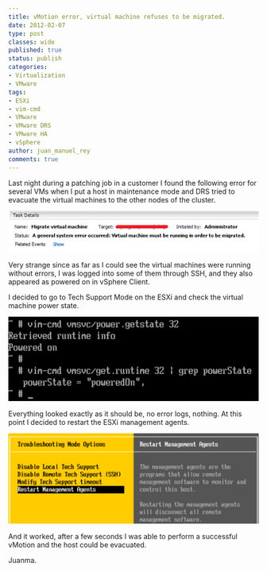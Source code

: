 ```yaml
---
title: vMotion error, virtual machine refuses to be migrated.
date: 2012-02-07
type: post
classes: wide
published: true
status: publish
categories:
- Virtualization
- VMware
tags:
- ESXi
- vim-cmd
- VMware
- VMware DRS
- VMware HA
- vSphere
author: juan_manuel_rey
comments: true
---
```


Last night during a patching job in a customer I found the following error for several VMs when I put a host in maintenance mode and DRS tried to evacuate the virtual machines to the other nodes of the cluster.

[![](/assets/images/vmotion_error_drs.png "vMotion error")]({{site.url}}/assets/images/vmotion_error_drs.png)

Very strange since as far as I could see the virtual machines were running without errors, I was logged into some of them through SSH, and they also appeared as powered on in vSphere Client.

I decided to go to Tech Support Mode on the ESXi and check the virtual machine power state.

[![](/assets/images/check_vm_state_tsm.png "Check VM state from ESXi TSM")]({{site.url}}/assets/images/check_vm_state_tsm.png)

Everything looked exactly as it should be, no error logs, nothing. At this point I decided to restart the ESXi management agents.

[![](/assets/images/restart_esxi_mgt_agents.png "Restart ESXi Management Agents")]({{site.url}}/assets/images/restart_esxi_mgt_agents.png)

And it worked, after a few seconds I was able to perform a successful vMotion and the host could be evacuated.

Juanma.
